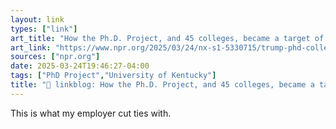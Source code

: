 ```yaml
---
layout: link
types: ["link"]
art_title: "How the Ph.D. Project, and 45 colleges, became a target of the Trump administration"
art_link: "https://www.npr.org/2025/03/24/nx-s1-5330715/trump-phd-college-university-investigation-dei-diversity"
sources: ["npr.org"]
date: 2025-03-24T19:46:27-04:00
tags: ["PhD Project","University of Kentucky"]
title: "🔗 linkblog: How the Ph.D. Project, and 45 colleges, became a target of the Trump administration"
---
```

This is what my employer cut ties with.